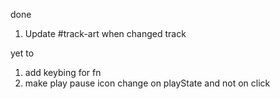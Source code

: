 done
1. Update #track-art when changed track

yet to
1. add keybing for fn
2. make play pause icon change on playState and not on click

